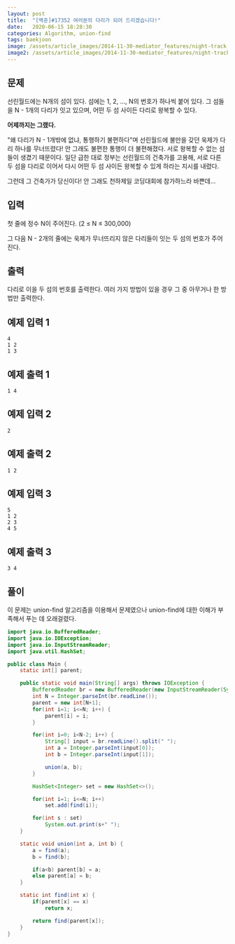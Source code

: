 ```yaml
---
layout: post
title:  "[백준]#17352 여러분의 다리가 되어 드리겠습니다!"
date:   2020-06-15 18:28:30
categories: Algorithm, union-find
tags: baekjoon
image: /assets/article_images/2014-11-30-mediator_features/night-track.JPG
image2: /assets/article_images/2014-11-30-mediator_features/night-track-mobile.JPG
---
```


문제
--------------------

선린월드에는 N개의 섬이 있다. 섬에는 1, 2, ..., N의 번호가 하나씩 붙어 있다. 그 섬들을 N - 1개의 다리가 잇고 있으며, 어떤 두 섬 사이든 다리로 왕복할 수 있다.

**어제까지는 그랬다.**

"왜 다리가 N - 1개밖에 없냐, 통행하기 불편하다"며 선린월드에 불만을 갖던 욱제가 다리 하나를 무너뜨렸다! 안 그래도 불편한 통행이 더 불편해졌다. 서로 왕복할 수 없는 섬들이 생겼기 때문이다. 일단 급한 대로 정부는 선린월드의 건축가를 고용해, 서로 다른 두 섬을 다리로 이어서 다시 어떤 두 섬 사이든 왕복할 수 있게 하라는 지시를 내렸다.

그런데 그 건축가가 당신이다! 안 그래도 천하제일 코딩대회에 참가하느라 바쁜데...

입력
---------------------------

첫 줄에 정수 N이 주어진다. (2 ≤ N ≤ 300,000)

그 다음 N - 2개의 줄에는 욱제가 무너뜨리지 않은 다리들이 잇는 두 섬의 번호가 주어진다.

출력
----------------

다리로 이을 두 섬의 번호를 출력한다. 여러 가지 방법이 있을 경우 그 중 아무거나 한 방법만 출력한다.

예제 입력 1 
----------------------

```
4
1 2
1 3
```

예제 출력 1 
------------------------

```
1 4
```

예제 입력 2
----------------------

```
2
```

예제 출력 2
------------------------

```
1 2
```

예제 입력 3
----------------------

```
5
1 2
2 3
4 5
```

예제 출력 3
------------------------

```
3 4
```

풀이
--------------------------

이 문제는 union-find 알고리즘을 이용해서 문제였으나 union-find에 대한 이해가 부족해서 푸는 데 오래걸렸다.

```java
import java.io.BufferedReader;
import java.io.IOException;
import java.io.InputStreamReader;
import java.util.HashSet;

public class Main {
    static int[] parent;

    public static void main(String[] args) throws IOException {
        BufferedReader br = new BufferedReader(new InputStreamReader(System.in));
        int N = Integer.parseInt(br.readLine());
        parent = new int[N+1];
        for(int i=1; i<=N; i++) {
            parent[i] = i;
        }

        for(int i=0; i<N-2; i++) {
            String[] input = br.readLine().split(" ");
            int a = Integer.parseInt(input[0]);
            int b = Integer.parseInt(input[1]);

            union(a, b);
        }

        HashSet<Integer> set = new HashSet<>();

        for(int i=1; i<=N; i++)
            set.add(find(i));

        for(int s : set)
            System.out.print(s+" ");
    }

    static void union(int a, int b) {
        a = find(a);
        b = find(b);

        if(a<b) parent[b] = a;
        else parent[a] = b;
    }

    static int find(int x) {
        if(parent[x] == x)
            return x;

        return find(parent[x]);
    }
}
```
